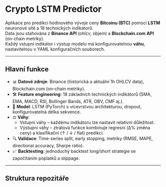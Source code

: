 # Crypto LSTM Predictor

Aplikace pro predikci hodinového vývoje ceny **Bitcoinu (BTC)** pomocí **LSTM** neuronové sítě a 18 technických indikátorů.  
Data jsou stahována z **Binance API** (ohlcv, objem) a **Blockchain.com API** (on-chain metriky).  
Každý vstupní indikátor i výstup modelu má konfigurovatelnou **váhu**, nastavitelnou v YAML konfiguračních souborech.

---

## Hlavní funkce
- 📊 **Datové zdroje**: Binance (historická a aktuální 1h OHLCV data), Blockchain.com (on-chain metriky).
- 🛠️ **Feature engineering**: 18 základních technických indikátorů (SMA, EMA, MACD, RSI, Bollinger Bands, ATR, OBV, CMF aj.).
- 🧠 **Model**: LSTM (PyTorch) s vícevrstvou architekturou, dropout, konfigurovatelná délka sekvence.
- ⚖️ **Váhy**: 
  - Vstupní váhy – každému indikátoru lze nastavit relativní důležitost.
  - Výstupní váhy – ztrátová funkce kombinuje regresní (Δ% změna ceny) a klasifikační (↑ / ↓ / flat) predikci.
- 🔍 **Validace**: Time-series split, early stopping, metriky (RMSE, MAPE, directional accuracy, Sharpe ratio).
- 📈 **Backtesting**: jednoduchý backtest long/short strategie se započítáním poplatků a slippage.

---

## Struktura repozitáře
